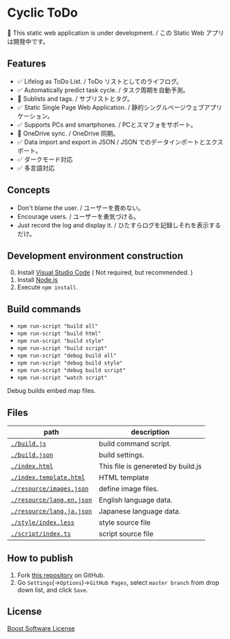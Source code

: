 # Cyclic ToDo

🚧 This static web application is under development. / この Static Web アプリは開発中です。

## Features

- ✅️ Lifelog as ToDo List. / ToDo リストとしてのライフログ。
- ✅️ Automatically predict task cycle. / タスク周期を自動予測。
- 🚧 Sublists and tags. / サブリストとタグ。
- ✅️ Static Single Page Web Application. / 静的シングルページウェブアプリケーション。
- ✅️ Supports PCs and smartphones. / PCとスマフォをサポート。
- 🚫 OneDrive sync. / OneDrive 同期。
- ✅️ Data import and export in JSON / JSON でのデータインポートとエクスポート。
- ✅️ ダークモード対応
- ✅️ 多言語対応

## Concepts

- Don't blame the user. / ユーザーを責めない。
- Encourage users. / ユーザーを勇気づける。
- Just record the log and display it. / ひたすらログを記録しそれを表示するだけ。

## Development environment construction

0. Install [Visual Studio Code](https://code.visualstudio.com/) ( Not required, but recommended. )
1. Install [Node.js](https://nodejs.org/ja/)
2. Execute `npm install`.

## Build commands

- `npm run-script "build all"`
- `npm run-script "build html"`
- `npm run-script "build style"`
- `npm run-script "build script"`
- `npm run-script "debug build all"`
- `npm run-script "debug build style"`
- `npm run-script "debug build script"`
- `npm run-script "watch script"`

Debug builds embed map files.

## Files

|path|description|
|---|---|
|[`./build.js`](./build.js)|build command script.|
|[`./build.json`](./build.json)|build settings.|
|[`./index.html`](./index.html)|This file is genereted by build.js|
|[`./index.template.html`](./index.template.html)|HTML template|
|[`./resource/images.json`](./resource/images.json)|define image files.|
|[`./resource/lang.en.json`](./resource/lang.en.json)|English language data.|
|[`./resource/lang.ja.json`](./resource/lang.ja.json)|Japanese language data.|
|[`./style/index.less`](./style/index.less)|style source file|
|[`./script/index.ts`](./script/index.ts)|script source file|

## How to publish

1. Fork [this repository](https://github.com/wraith13/cyclic-todo/) on GitHub.
2. Go `Settings`(→`Options`)→`GitHub Pages`, select `master branch` from drop down list, and click `Save`.

## License

[Boost Software License](./LICENSE_1_0.txt)

